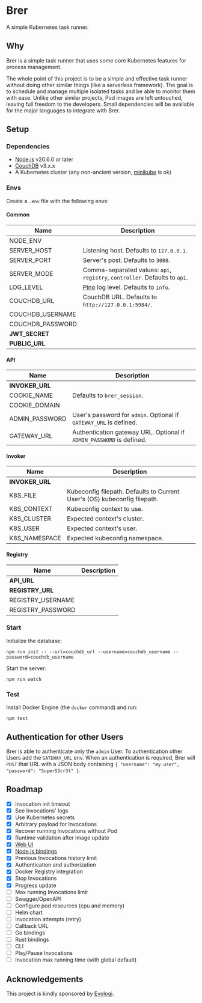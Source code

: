 # Brer

A simple Kubernetes task runner.

## Why

Brer is a simple task runner that uses some core Kubernetes features for process management.

The whole point of this project is to be a simple and effective task runner without doing other similar things (like a serverless framework). The goal is to schedule and manage multiple isolated tasks and be able to monitor them with ease. Unlike other similar projects, Pod images are left untouched, leaving full freedom to the developers. Small dependencies will be available for the major languages to integrate with Brer.

## Setup

### Dependencies

- [Node.js](https://nodejs.org/) v20.6.0 or later
- [CouchDB](https://couchdb.apache.org/) v3.x.x
- A Kubernetes cluster (any non-ancient version, [minikube](https://minikube.sigs.k8s.io/docs/) is ok)

### Envs

Create a `.env` file with the following envs:

#### Common

| Name              | Description
| ----------------- | -----------------
| NODE_ENV          |
| SERVER_HOST       | Listening host. Defaults to `127.0.0.1`.
| SERVER_PORT       | Server's post. Defaults to `3000`.
| SERVER_MODE       | Comma-separated values: `api`, `registry`, `controller`. Defaults to `api`.
| LOG_LEVEL         | [Pino](https://github.com/pinojs/pino) log level. Defaults to `info`.
| COUCHDB_URL       | CouchDB URL. Defaults to `http://127.0.0.1:5984/`.
| COUCHDB_USERNAME  |
| COUCHDB_PASSWORD  |
| **JWT_SECRET**    |
| **PUBLIC_URL**    |

#### API

| Name              | Description
| ----------------- | -----------------
| **INVOKER_URL**   |
| COOKIE_NAME       | Defaults to `brer_session`.
| COOKIE_DOMAIN     |
| ADMIN_PASSWORD    | User's password for `admin`. Optional if `GATEWAY_URL` is defined.
| GATEWAY_URL       | Authentication gateway URL. Optional if `ADMIN_PASSWORD` is defined.

#### Invoker

| Name              | Description
| ----------------- | -----------------
| **INVOKER_URL**   |
| K8S_FILE          | Kubeconfig filepath. Defaults to Current User's (OS) kubeconfig filepath.
| K8S_CONTEXT       | Kubeconfig context to use.
| K8S_CLUSTER       | Expected context's cluster.
| K8S_USER          | Expected context's user.
| K8S_NAMESPACE     | Expected kubeconfig namespace.

#### Registry

| Name              | Description
| ----------------- | -----------------
| **API_URL**       |
| **REGISTRY_URL**  |
| REGISTRY_USERNAME |
| REGISTRY_PASSWORD |

### Start

Initialize the database:

```
npm run init -- --url=couchdb_url --username=couchdb_username --password=couchdb_username
```

Start the server:

```
npm run watch
```

### Test

Install Docker Engine (the `docker` command) and run:

```
npm test
```

## Authentication for other Users

Brer is able to authenticate only the `admin` User. To authentication other Users add the `GATEWAY_URL` env. When an authentication is required, Brer will `POST` that URL with a JSON body containing `{ "username": "my.user", "password": "SuperS3cr3t" }`.

## Roadmap

- [x] Invocation init timeout
- [x] See Invocations' logs
- [x] Use Kubernetes secrets
- [x] Arbitrary payload for Invocations
- [x] Recover running Invocations without Pod
- [x] Runtime validation after image update
- [x] [Web UI](https://github.com/brer/brer-web)
- [x] [Node.js bindings](https://github.com/brer/brer-nodejs)
- [x] Previous Invocations history limit
- [x] Authentication and authorization
- [x] Docker Registry integration
- [x] Stop Invocations
- [x] Progress update
- [ ] Max running Invocations limit
- [ ] Swagger/OpenAPI
- [ ] Configure pod resources (cpu and memory)
- [ ] Helm chart
- [ ] Invocation attempts (retry)
- [ ] Callback URL
- [ ] Go bindings
- [ ] Rust bindings
- [ ] CLI
- [ ] Play/Pause Invocations
- [ ] Invocation max running time (with global default)

## Acknowledgements

This project is kindly sponsored by [Evologi](https://evologi.it/).
